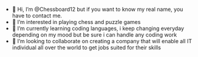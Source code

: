 - 👋 Hi, I’m @Chessboard12 but if you want to know my real name, you have to contact me.
- 👀 I’m interested in playing chess and puzzle games
- 🌱 I’m currently learning coding languages, i keep changing everyday depending on my mood but be sure i can handle any coding work
- 💞️ I’m looking to collaborate on creating a company that will enable all IT individual all over the world to get jobs suited for their skills

<!---
Chessboard12/Chessboard12 is a ✨ special ✨ repository because its `README.md` (this file) appears on your GitHub profile.
You can click the Preview link to take a look at your changes.
--->
